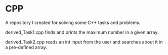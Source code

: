 # CPP
A repository I created for solving some C++ tasks and problems.

derived_Task1.cpp finds and prints the maximum number in a given array.

derived_Task2.cpp reads an int input from the user and searches about it in a pre-defined array.
